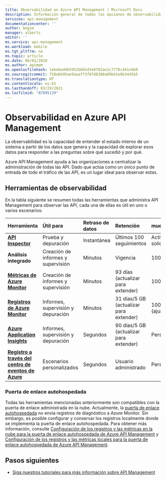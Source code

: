 ```yaml
---
title: Observabilidad en Azure API Management | Microsoft Docs
description: Información general de todas las opciones de observabilidad en Azure API Management.
services: api-management
documentationcenter: ''
author: begim
manager: alberts
editor: ''
ms.service: api-management
ms.workload: mobile
ms.tgt_pltfrm: na
ms.topic: article
ms.date: 06/01/2020
ms.author: apimpm
ms.openlocfilehash: 1ebebed465952bbb5d3e8f82ae1c7776c441c6b0
ms.sourcegitcommit: f28ebb95ae9aaaff3f87d8388a09b41e0b3445b5
ms.translationtype: HT
ms.contentlocale: es-ES
ms.lasthandoff: 03/29/2021
ms.locfileid: "87095139"
---
```

# <a name="observability-in-azure-api-management"></a>Observabilidad en Azure API Management

La observabilidad es la capacidad de entender el estado interno de un sistema a partir de los datos que genera y la capacidad de explorar esos datos para responder a las preguntas sobre qué sucedió y por qué. 

Azure API Management ayuda a las organizaciones a centralizar la administración de todas las API. Dado que actúa como un único punto de entrada de todo el tráfico de las API, es un lugar ideal para observar estas. 

## <a name="observability-tools"></a>Herramientas de observabilidad

En la tabla siguiente se resumen todas las herramientas que administra API Management para observar las API, cada una de ellas es útil en uno o varios escenarios:

| Herramienta        | Útil para    | Retraso de datos | Retención | muestreo | Tipo de datos | habilitado|
|:------------- |:-------------|:---- |:----|:---- |:--- |:---- 
| **[API Inspector](api-management-howto-api-inspector.md)** | Prueba y depuración | Instantánea | Últimos 100 seguimientos | Activado por solicitud | Seguimientos de solicitud | Siempre
| **Análisis integrado** | Creación de informes y supervisión | Minutos | Vigencia | 100% | Informes y registros | Siempre |
| **[Métricas de Azure Monitor](api-management-howto-use-azure-monitor.md)** | Creación de informes y supervisión | Minutos | 93 días (actualizar para extender) | 100% | Métricas | Siempre |
| **[Registros de Azure Monitor](api-management-howto-use-azure-monitor.md)** | Informes, supervisión y depuración | Minutos | 31 días/5 GB (actualizar para extender) | 100 % (ajustable) | Registros | Opcional |
| **[Azure Application Insights](api-management-howto-app-insights.md)** | Informes, supervisión y depuración | Segundos | 90 días/5 GB (actualizar para extender) | Personalizado | Registros o métricas | Opcional |
| **[Registro a través del centro de eventos de Azure](api-management-howto-log-event-hubs.md)** | Escenarios personalizados | Segundos | Usuario administrado | Personalizado | Personalizado | Opcional |

### <a name="self-hosted-gateway"></a>Puerta de enlace autohospedada

Todas las herramientas mencionadas anteriormente son compatibles con la puerta de enlace administrada en la nube. Actualmente, la [puerta de enlace autohospedada](self-hosted-gateway-overview.md) no envía registros de diagnóstico a Azure Monitor. Sin embargo, es posible configurar y conservar los registros localmente donde se implementa la puerta de enlace autohospedada. Para obtener más información, consulte [Configuración de los registros y las métricas en la nube para la puerta de enlace autohospedada de Azure API Management](how-to-configure-cloud-metrics-logs.md) y [Configuración de los registros y las métricas locales para la puerta de enlace autohospedada de Azure API Management](how-to-configure-local-metrics-logs.md).

## <a name="next-steps"></a>Pasos siguientes

* [Siga nuestros tutoriales para más información sobre API Management](import-and-publish.md)
